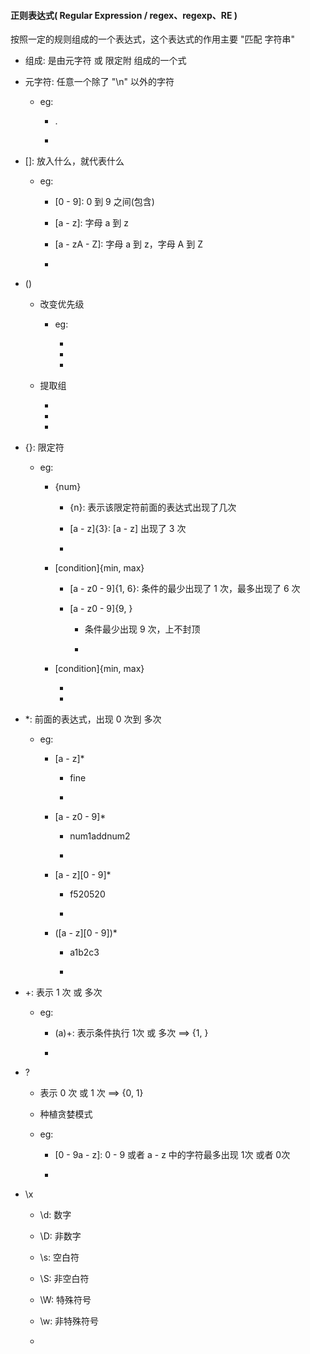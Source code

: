 <h4 id="#">正则表达式( Regular Expression / regex、regexp、RE )</h4>

按照一定的规则组成的一个表达式，这个表达式的作用主要 "匹配 字符串"

* 组成: 是由元字符 或 限定附 组成的一个式

* 元字符: 任意一个除了 "\n" 以外的字符

    * eg:
    
        * .
    
        * 
    
* []: 放入什么，就代表什么

    * eg:

        * [0 - 9]: 0 到 9 之间(包含)
        
        * [a - z]: 字母 a 到 z
        
        * [a - zA - Z]: 字母 a 到 z，字母 A 到 Z
        
        * 
        
* ()

    * 改变优先级
    
        * eg:
        
            * 
            
            * 
            
            * 
    
    * 提取组 
    
        *
        
        *
        
        *
    
* {}: 限定符

    * eg:
    
        * {num}
            
            * {n}: 表示该限定符前面的表达式出现了几次
        
            * [a - z]{3}: [a - z] 出现了 3 次
        
            * 
        
        * [condition]{min, max}
        
            * [a - z0 - 9]{1, 6}: 条件的最少出现了 1 次，最多出现了 6 次
            
            * [a - z0 - 9]{9, }
            
                * 条件最少出现 9 次，上不封顶
                
                * 
            
        * [condition]{min, max}
        
            *
            
            *

* *: 前面的表达式，出现 0 次到 多次

    * eg:  
    
        * [a - z]*
        
            * fine
            
            * 
        
        * [a - z0 - 9]*
        
            * num1addnum2
            
            * 
        
        * [a - z][0 - 9]*
        
            * f520520
        
            * 
        
        * ([a - z][0 - 9])*
        
            * a1b2c3

            *
            
* +: 表示 1 次 或 多次

    * eg: 
    
        * (a)+: 表示条件执行 1次 或 多次 ==> {1, }
        
        * 
        
* ? 

    * 表示 0 次 或 1 次 ==> {0, 1}
    
    * 种植贪婪模式

    * eg: 
    
        * [0 - 9a - z]: 0 - 9 或者 a - z 中的字符最多出现 1次 或者  0次 
        
        * 
        
* \x

    * \d: 数字
    
    * \D: 非数字
    
    * \s: 空白符
    
    * \S: 非空白符
    
    * \W: 特殊符号
    
    * \w: 非特殊符号
    
    * 
    
            
        
        
        
        
        




































        
        
        
        
        
        
        
        
        
        
        
        
        